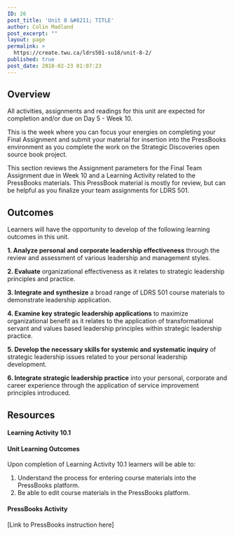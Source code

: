 ```yaml
---
ID: 26
post_title: 'Unit 8 &#8211; TITLE'
author: Colin Madland
post_excerpt: ""
layout: page
permalink: >
  https://create.twu.ca/ldrs501-su18/unit-8-2/
published: true
post_date: 2018-02-23 01:07:23
---
```

<h2>Overview</h2>
All activities, assignments and readings for this unit are expected for completion and/or due on Day 5 - Week 10.

This is the week where you can focus your energies on completing your Final Assignment and submit your material for insertion into the PressBooks environment as you complete the work on the Strategic Discoveries open source book project.

This section reviews the Assignment parameters for the Final Team Assignment due in Week 10 and a Learning Activity related to the PressBooks materials. This PressBook material is mostly for review, but can be helpful as you finalize your team assignments for LDRS 501.
<h2>Outcomes</h2>
Learners will have the opportunity to develop of the following learning outcomes in this unit.

<strong>1. Analyze personal and corporate leadership effectiveness</strong> through the review and assessment of various leadership and management styles.

<strong>2. Evaluate</strong> organizational effectiveness as it relates to strategic leadership principles and practice.

<strong>3. Integrate and synthesize</strong> a broad range of LDRS 501 course materials to demonstrate leadership application.

<strong>4. Examine key strategic leadership applications</strong> to maximize organizational benefit as it relates to the application of transformational servant and values based leadership principles within strategic leadership practice.

<strong>5. Develop the necessary skills for systemic and systematic inquiry</strong> of strategic leadership issues related to your personal leadership development.

<strong>6. Integrate strategic leadership practice</strong> into your personal, corporate and career experience through the application of service improvement principles introduced.
<h2>Resources</h2>
<h4>Learning Activity 10.1</h4>
<h4>Unit Learning Outcomes</h4>
Upon completion of Learning Activity 10.1 learners will be able to:
<ol>
 	<li>Understand the process for entering course materials into the PressBooks platform.</li>
 	<li>Be able to edit course materials in the PressBooks platform.</li>
</ol>
<h4>PressBooks Activity</h4>
[Link to PressBooks instruction here]